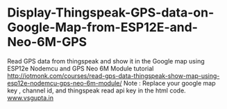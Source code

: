 # Display-Thingspeak-GPS-data-on-Google-Map-from-ESP12E-and-Neo-6M-GPS
Read GPS data from thingspeak and show it in the Google map using ESP12e Nodemcu and GPS Neo 6M Module tutorial http://iotmonk.com/courses/read-gps-data-thingspeak-show-map-using-esp12e-nodemcu-gps-neo-6m-module/
Note : Replace your google map key , channel id, and thingspeak read api key in the html code.
www.vsgupta.in
